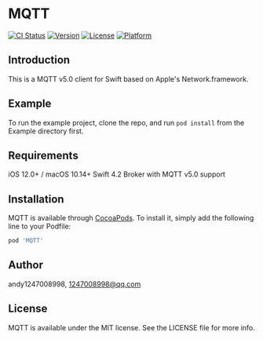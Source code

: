 # MQTT

[![CI Status](https://img.shields.io/travis/andy1247008998/MQTT.svg?style=flat)](https://travis-ci.org/andy1247008998/MQTT)
[![Version](https://img.shields.io/cocoapods/v/MQTT.svg?style=flat)](https://cocoapods.org/pods/MQTT)
[![License](https://img.shields.io/cocoapods/l/MQTT.svg?style=flat)](https://cocoapods.org/pods/MQTT)
[![Platform](https://img.shields.io/cocoapods/p/MQTT.svg?style=flat)](https://cocoapods.org/pods/MQTT)

## Introduction
This is a MQTT v5.0 client for Swift based on Apple's Network.framework.

## Example

To run the example project, clone the repo, and run `pod install` from the Example directory first.

## Requirements
iOS 12.0+ / macOS 10.14+
Swift 4.2
Broker with MQTT v5.0 support

## Installation

MQTT is available through [CocoaPods](https://cocoapods.org). To install
it, simply add the following line to your Podfile:

```ruby
pod 'MQTT'
```

## Author

andy1247008998, 1247008998@qq.com

## License

MQTT is available under the MIT license. See the LICENSE file for more info.

